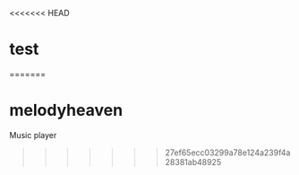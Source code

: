 <<<<<<< HEAD
# test
=======
# melodyheaven
Music player
>>>>>>> 27ef65ecc03299a78e124a239f4a28381ab48925
